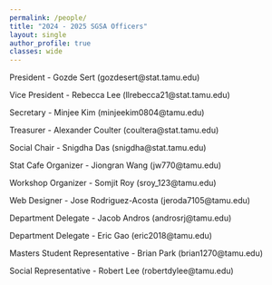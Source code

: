 ```yaml
---
permalink: /people/
title: "2024 - 2025 SGSA Officers"
layout: single
author_profile: true
classes: wide
---
```


<link rel="stylesheet" href="https://www.w3schools.com/w3css/4/w3.css">

<!-- ## 2024 - 2025 SGSA Officers -->

<div>
<p> President - Gozde Sert (gozdesert@stat.tamu.edu) </p> 

<p> Vice President - Rebecca Lee (llrebecca21@stat.tamu.edu) </p> 

<p> Secretary - Minjee Kim (minjeekim0804@tamu.edu) </p> 

<p> Treasurer - Alexander Coulter (coultera@stat.tamu.edu) </p> 

<p> Social Chair - Snigdha Das (snigdha@stat.tamu.edu) </p> 

<p> Stat Cafe Organizer - Jiongran Wang (jw770@tamu.edu) </p> 

<p> Workshop Organizer - Somjit Roy (sroy_123@tamu.edu) </p> 
<!-- <img src="https://jeroda7105.github.io/tamusgsa.github.io/assets/images/sgsa-officers/individual_officers_2023/jose_portrait.JPG" alt="Jose" width="200"/> <br> -->
<p> Web Designer - Jose Rodriguez-Acosta (jeroda7105@tamu.edu) </p> 

<p> Department Delegate - Jacob Andros (androsrj@tamu.edu) </p> 

<p> Department Delegate - Eric Gao (eric2018@tamu.edu) </p> 

<p> Masters Student Representative - Brian Park (brian1270@tamu.edu) </p>

<p> Social Representative - Robert Lee (robertdylee@tamu.edu) </p>
</div>
